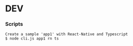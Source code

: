 # DEV

### Scripts

```
Create a sample 'app1' with React-Native and Typescript
$ node cli.js app1 rn ts
```
